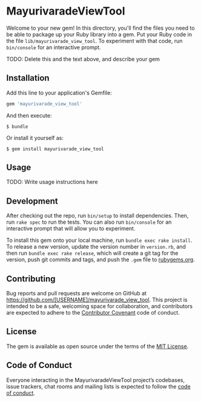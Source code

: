 # MayurivaradeViewTool

Welcome to your new gem! In this directory, you'll find the files you need to be able to package up your Ruby library into a gem. Put your Ruby code in the file `lib/mayurivarade_view_tool`. To experiment with that code, run `bin/console` for an interactive prompt.

TODO: Delete this and the text above, and describe your gem

## Installation

Add this line to your application's Gemfile:

```ruby
gem 'mayurivarade_view_tool'
```

And then execute:

    $ bundle

Or install it yourself as:

    $ gem install mayurivarade_view_tool

## Usage

TODO: Write usage instructions here

## Development

After checking out the repo, run `bin/setup` to install dependencies. Then, run `rake spec` to run the tests. You can also run `bin/console` for an interactive prompt that will allow you to experiment.

To install this gem onto your local machine, run `bundle exec rake install`. To release a new version, update the version number in `version.rb`, and then run `bundle exec rake release`, which will create a git tag for the version, push git commits and tags, and push the `.gem` file to [rubygems.org](https://rubygems.org).

## Contributing

Bug reports and pull requests are welcome on GitHub at https://github.com/[USERNAME]/mayurivarade_view_tool. This project is intended to be a safe, welcoming space for collaboration, and contributors are expected to adhere to the [Contributor Covenant](http://contributor-covenant.org) code of conduct.

## License

The gem is available as open source under the terms of the [MIT License](https://opensource.org/licenses/MIT).

## Code of Conduct

Everyone interacting in the MayurivaradeViewTool project’s codebases, issue trackers, chat rooms and mailing lists is expected to follow the [code of conduct](https://github.com/[USERNAME]/mayurivarade_view_tool/blob/master/CODE_OF_CONDUCT.md).
